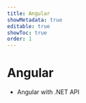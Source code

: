 ```yaml
---
title: Angular
showMetadata: true
editable: true
showToc: true
order: 1
---
```


# Angular
- Angular with .NET API